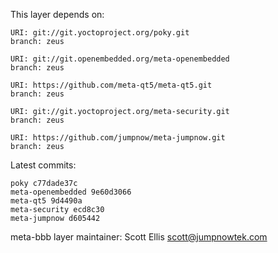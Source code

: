 This layer depends on:

    URI: git://git.yoctoproject.org/poky.git
    branch: zeus

    URI: git://git.openembedded.org/meta-openembedded
    branch: zeus

    URI: https://github.com/meta-qt5/meta-qt5.git
    branch: zeus 

    URI: git://git.yoctoproject.org/meta-security.git
    branch: zeus 

    URI: https://github.com/jumpnow/meta-jumpnow.git
    branch: zeus


Latest commits:

    poky c77dade37c
    meta-openembedded 9e60d3066
    meta-qt5 9d4490a
    meta-security ecd8c30
    meta-jumpnow d605442


meta-bbb layer maintainer: Scott Ellis <scott@jumpnowtek.com>
